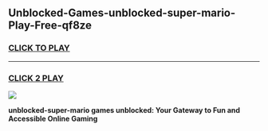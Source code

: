 
## Unblocked-Games-unblocked-super-mario-Play-Free-qf8ze
<h3>
<a href="https://premium76.site?title=unblocked-super-mario&ref=23A">CLICK TO PLAY</a></h3>
<hr>

<h3>
<a href="https://premium76.site?title=unblocked-super-mario&ref=23A">CLICK 2 PLAY</a>
  
</h3>

<a href="https://premium76.site?title=unblocked-super-mario&ref=23A"><img src="https://clearcache.store/games.png"></a>


**unblocked-super-mario games unblocked: Your Gateway to Fun and Accessible Online Gaming**
